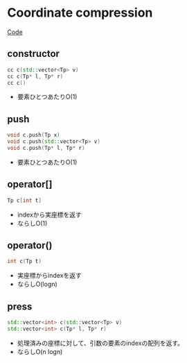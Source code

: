 # Coordinate compression
[Code](../../src/algo/cc.h)
## constructor
```cpp
cc c(std::vector<Tp> v)
cc c(Tp* l, Tp* r)
cc c()
```
* 要素ひとつあたりO(1)
## push
```cpp
void c.push(Tp x)
void c.push(std::vector<Tp> v)
void c.push(Tp* l, Tp* r)
```
* 要素ひとつあたりO(1)
## operator[]
```cpp
Tp c[int t]
```
* indexから実座標を返す
* ならしO(1)
## operator()
```cpp
int c(Tp t)
```
* 実座標からindexを返す
* ならしO(logn)
## press
```cpp
std::vector<int> c(std::vector<Tp> v)
std::vector<int> c(Tp* l, Tp* r)
```
* 処理済みの座標に対して、引数の要素のindexの配列を返す。
* ならしO(n logn)
